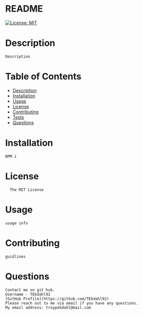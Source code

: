 # README
  [![License: MIT](https://img.shields.io/badge/License-MIT-yellow.svg)](https://opensource.org/licenses/MIT)
  # Description
    Description
  # Table of Contents  
  * [Description](#description)
  * [Installation](#installation)
  * [Usage](#usage)
  * [License](#license)
  * [Contributing](#contributing)
  * [Tests](#tests)
  * [Questions](#questions)
      
  # Installation
    NPM i
  # License
      The MIT License
    
  # Usage
    usage info
    
  # Contributing
    guidlines
    
  # Questions
    Contact me on git hub. 
    Username - TEkdahl92 
    [GitHub Profile](https://github.com/TEkdahl92)
    Please reach out to me via email if you have any questions. 
    My email address: troypekdahl@mail.com